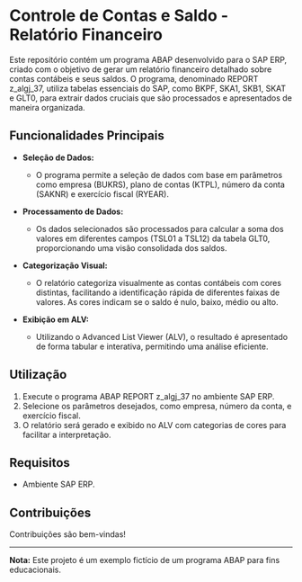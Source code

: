 # Controle de Contas e Saldo - Relatório Financeiro

Este repositório contém um programa ABAP desenvolvido para o SAP ERP, criado com o objetivo de gerar um relatório financeiro detalhado sobre contas contábeis e seus saldos. O programa, denominado REPORT z_algj_37, utiliza tabelas essenciais do SAP, como BKPF, SKA1, SKB1, SKAT e GLT0, para extrair dados cruciais que são processados e apresentados de maneira organizada.

## Funcionalidades Principais

- **Seleção de Dados:**
  - O programa permite a seleção de dados com base em parâmetros como empresa (BUKRS), plano de contas (KTPL), número da conta (SAKNR) e exercício fiscal (RYEAR).

- **Processamento de Dados:**
  - Os dados selecionados são processados para calcular a soma dos valores em diferentes campos (TSL01 a TSL12) da tabela GLT0, proporcionando uma visão consolidada dos saldos.

- **Categorização Visual:**
  - O relatório categoriza visualmente as contas contábeis com cores distintas, facilitando a identificação rápida de diferentes faixas de valores. As cores indicam se o saldo é nulo, baixo, médio ou alto.

- **Exibição em ALV:**
  - Utilizando o Advanced List Viewer (ALV), o resultado é apresentado de forma tabular e interativa, permitindo uma análise eficiente.

## Utilização

1. Execute o programa ABAP REPORT z_algj_37 no ambiente SAP ERP.
2. Selecione os parâmetros desejados, como empresa, número da conta, e exercício fiscal.
3. O relatório será gerado e exibido no ALV com categorias de cores para facilitar a interpretação.

## Requisitos

- Ambiente SAP ERP.

## Contribuições

Contribuições são bem-vindas!

---

**Nota:** Este projeto é um exemplo fictício de um programa ABAP para fins educacionais.